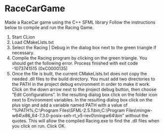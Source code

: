 # RaceCarGame
Made a RaceCar game using the C++ SFML library
Follow the instructions below to compile and run the Racing Game.
1.	Start CLion
2.	Load CMakeLists.txt
3.	Select the Racing | Debug in the dialog box next to the green triangle if necessary.
4.	Compile the Racing program by clicking on the green triangle.  You should get the following error.
Process finished with exit code -1073741515 (0xC0000135)
5.	Once the file is built, the current CMakeLists.txt does not copy the needed .dll files to the build directory.
You must add two directories to the PATH in the project debug environment in order to make it work.
Click on the down arrow next to the project debug button, then choose “Edit Configurations”.
In the resulting dialog box click on the folder icon next to Environment variables. In the resulting dialog box
click on the plus sign and add a variable named PATH with a value of
"%PATH%;C:\Program Files\SFML-2.5.1\bin;C:\Program Files\mingw-w64\x86_64-7.3.0-posix-seh-rt_v5-rev0\mingw64\bin"
without the quotes. This will allow the compiled Racing.exe to find the .dll files when you click on run. Click OK.
